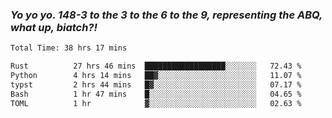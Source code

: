 ### ***Yo yo yo. 148-3 to the 3 to the 6 to the 9, representing the ABQ, what up, biatch?!***

<!--START_SECTION:waka-->

```txt
Total Time: 38 hrs 17 mins

Rust          27 hrs 46 mins  ██████████████████░░░░░░░   72.43 %
Python        4 hrs 14 mins   ██▓░░░░░░░░░░░░░░░░░░░░░░   11.07 %
typst         2 hrs 44 mins   █▓░░░░░░░░░░░░░░░░░░░░░░░   07.17 %
Bash          1 hr 47 mins    █░░░░░░░░░░░░░░░░░░░░░░░░   04.65 %
TOML          1 hr            ▓░░░░░░░░░░░░░░░░░░░░░░░░   02.63 %
```

<!--END_SECTION:waka-->

<!--
**AJMC2002/AJMC2002** is a ✨ _special_ ✨ repository because its `README.md` (this file) appears on your GitHub profile.

Here are some ideas to get you started:

- 🔭 I’m currently working on ...
- 🌱 I’m currently learning ...
- 👯 I’m looking to collaborate on ...
- 🤔 I’m looking for help with ...
- 💬 Ask me about ...
- 📫 How to reach me: ...
- 😄 Pronouns: ...
- ⚡ Fun fact: ...
-->
